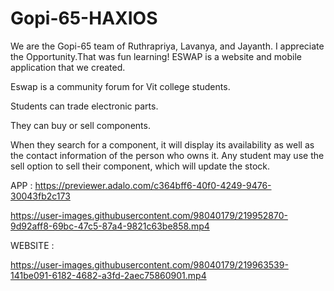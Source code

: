 # Gopi-65-HAXIOS

We are the Gopi-65 team of Ruthrapriya, Lavanya, and Jayanth. I appreciate the Opportunity.That was fun learning!
ESWAP is a website and mobile application that we created.

Eswap is a community forum for Vit college students.

Students can trade electronic parts.

They can buy or sell components.

When they search for a component, it will display its availability as well as the contact information of the person who owns it. Any student may use the sell option to sell their component, which will update the stock.

APP : https://previewer.adalo.com/c364bff6-40f0-4249-9476-30043fb2c173

https://user-images.githubusercontent.com/98040179/219952870-9d92aff8-69bc-47c5-87a4-9821c63be858.mp4


WEBSITE : 

https://user-images.githubusercontent.com/98040179/219963539-141be091-6182-4682-a3fd-2aec75860901.mp4







